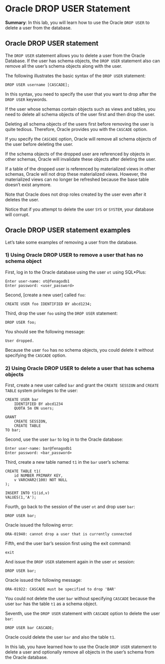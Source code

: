 # Oracle DROP USER Statement

**Summary**: In this lab, you will learn how to use the Oracle `DROP USER` to delete a user from the database.

Oracle DROP USER statement
------------------------------------------

The `DROP USER` statement allows you to delete a user from the Oracle Database. If the user has schema objects, the `DROP USER` statement also can remove all the user’s schema objects along with the user.

The following illustrates the basic syntax of the `DROP USER` statement:

```
DROP USER username [CASCADE];
```


In this syntax, you need to specify the user that you want to drop after the `DROP USER` keywords.

If the user whose schemas contain objects such as views and tables, you need to delete all schema objects of the user first and then drop the user.

Deleting all schema objects of the users first before removing the user is quite tedious. Therefore, Oracle provides you with the `CASCADE` option.

If you specify the `CASCADE` option, Oracle will remove all schema objects of the user before deleting the user.

If the schema objects of the dropped user are referenced by objects in other schemas, Oracle will invalidate these objects after deleting the user.

If a table of the dropped user is referenced by materialized views in other schemas, Oracle will not drop these materialized views. However, the materialized views can no longer be refreshed because the base table doesn’t exist anymore.

Note that Oracle does not drop roles created by the user even after it deletes the user.

Notice that if you attempt to delete the user `SYS` or `SYSTEM`, your database will corrupt.

Oracle DROP USER statement examples
-----------------------------------

Let’s take some examples of removing a user from the database.

### 1) Using Oracle DROP USER to remove a user that has no schema object

First, log in to the Oracle database using the user `ot` using SQL\*Plus:

```
Enter user-name: ot@fenagodb1
Enter password: <user_password>
```


Second, [create a new user] called `foo`:

```
CREATE USER foo IDENTIFIED BY abcd1234;
```


Third, drop the user `foo` using the `DROP USER` statement:

```
DROP USER foo;
```


You should see the following message:

```
User dropped.
```


Because the user `foo` has no schema objects, you could delete it without specifying the `CASCADE` option.

### 2) Using Oracle DROP USER to delete a user that has schema objects

First, create a new user called `bar` and grant the `CREATE SESSION` and `CREATE TABLE` system privileges to the user:

```
CREATE USER bar 
    IDENTIFIED BY abcd1234 
    QUOTA 5m ON users;

GRANT 
    CREATE SESSION,
    CREATE TABLE
TO bar;
```


Second, use the user `bar` to log in to the Oracle database:

```
Enter user-name: bar@fenagodb1
Enter password: <bar_password>
```


Third, create a new table named `t1` in the `bar` user’s schema:

```
CREATE TABLE t1(
    id NUMBER PRIMARY KEY,
    v VARCHAR2(100) NOT NULL
);

INSERT INTO t1(id,v) 
VALUES(1,'A');
```


Fourth, go back to the session of the user `ot` and drop user `bar`:

```
DROP USER bar;
```


Oracle issued the following error:

```
ORA-01940: cannot drop a user that is currently connected

```


Fifth, end the user bar’s session first using the exit command:

```
exit

```


And issue the `DROP USER` statement again in the user `ot` session:

```
DROP USER bar;
```


Oracle issued the following message:

```
ORA-01922: CASCADE must be specified to drop 'BAR'
```


You could not delete the user `bar` without specifying `CASCADE` because the user `bar` has the table `t1` as a schema object.

Seventh, use the `DROP USER` statement with `CASCADE` option to delete the user `bar`:

```
DROP USER bar CASCADE;
```


Oracle could delete the user `bar` and also the table `t1`.

In this lab, you have learned how to use the Oracle `DROP USER` statement to delete a user and optionally remove all objects in the user’s schema from the Oracle database.
